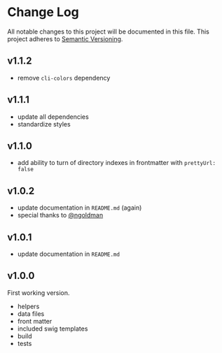 # Change Log

All notable changes to this project will be documented in this file.
This project adheres to [Semantic Versioning](http://semver.org/).

## v1.1.2

- remove `cli-colors` dependency

## v1.1.1

- update all dependencies
- standardize styles

## v1.1.0

- add ability to turn of directory indexes in frontmatter with `prettyUrl: false`

## v1.0.2

- update documentation in `README.md` (again)
- special thanks to [@ngoldman](https://github.com/ngoldman)

## v1.0.1

- update documentation in `README.md`

## v1.0.0

First working version.
- helpers
- data files
- front matter
- included swig templates
- build
- tests
